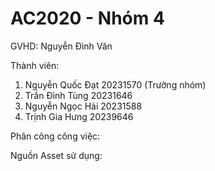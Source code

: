 # AC2020 - Nhóm 4
GVHD: Nguyễn Đình Văn

Thành viên:
1. Nguyễn Quốc Đạt 20231570 (Trưởng nhóm)
2. Trần Đình Tùng 20231646
3. Nguyễn Ngọc Hải 20231588
4. Trịnh Gia Hưng 20239646

Phân công công việc:

Nguồn Asset sử dụng: 